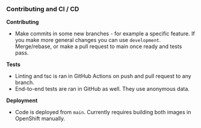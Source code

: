 ### Contributing and CI / CD

**Contributing**
+ Make commits in some new branches - for example a specific feature. If you make more general changes you can use `development`. Merge/rebase, or make a pull request to main once ready and tests pass.

**Tests**
+ Linting and tsc is ran in GitHub Actions on push and pull request to any branch.
+ End-to-end tests are ran in GitHub as well. They use anonymous data. 

**Deployment**
+ Code is deployed from `main`. Currently requires building both images in OpenShift manually.
